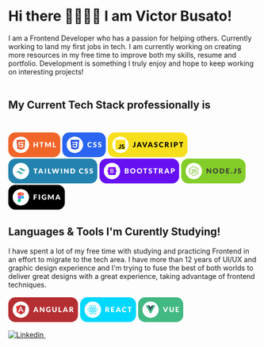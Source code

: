 # Hi there 🤘🏻✌🏻 I am Victor Busato!

<!-- Body of Text Under Headline-->

I am a Frontend Developer who has a passion for helping others. Currently working to land my first jobs in tech. I am currently working on creating more resources in my free time to improve both my skills, resume and portfolio. Development is something I truly enjoy and hope to keep working on interesting projects!
<br/> <br/>

## My Current Tech Stack professionally is <br/> <br/>

<img style="height:50px" src="./assets/html.svg" />
<img style="height:50px" src="./assets/css.svg" />
<img style="height:50px" src="./assets/javascript.svg" />
<img style="height:50px" src="./assets/tailwind.svg" />
<img style="height:50px" src="./assets/bootstrap.svg" />
<img style="height:50px" src="./assets/nodejs.svg" />
<img style="height:50px" src="./assets/figma.svg" />

## Languages & Tools I'm Curently Studying! <br/>

I have spent a lot of my free time with studying and practicing Frontend in an effort to migrate to the tech area. I have more than 12 years of UI/UX and graphic design experience and I'm trying to fuse the best of both worlds to deliver great designs with a great experience, taking advantage of frontend techniques. <br/> <br/>
<img style="height:50px" src="./assets/angular.svg" />
<img style="height:50px" src="./assets/react.svg" />
<img style="height:50px" src="./assets/vue.svg" />

<!-- Social Links With follower Counts -->

</a><a href="https://www.linkedin.com/in/victorsilvabusato/"><img alt="Linkedin" src="https://img.shields.io/static/v1?style=for-the-badge&logo=linkedin&label=Linkedin">&nbsp;<br/>
